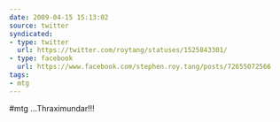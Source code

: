 ```yaml
---
date: 2009-04-15 15:13:02
source: twitter
syndicated:
- type: twitter
  url: https://twitter.com/roytang/statuses/1525843301/
- type: facebook
  url: https://www.facebook.com/stephen.roy.tang/posts/72655072566
tags:
- mtg
---
```


#mtg ...Thraximundar!!!